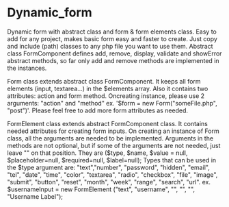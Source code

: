 # Dynamic_form
Dynamic form with abstract class and form &amp; form elements class. Easy to add for any project, makes basic form easy and faster to create.
Just copy and include (path) classes to any php file you want to use them.
Abstract class FormComponent defines add, remove, display, validate and showError abstract methods, 
so far only add and remove methods are implemented in the instances. 

Form class extends abstract class FormComponent. It keeps all form elements (input, textarea...) in the $elements array. 
Also it contains two attributes: action and form method. Oncreating instance, please use 2 arguments: "action" and "method"
ex. '$form = new Form("someFile.php", "post")'.
Please feel free to add more form attributes as needed.

FormElement class extends abstract FormComponent class. It contains needed attributes for creating form inputs.
On creating an instance of Form class, all the arguments are needed to be implemented. 
Arguments in the methods are not optional, but if some of the arguments are not needed, just leave "" on that position.
They are ($type, $name, $value = null, $placeholder=null, $required=null, $label=null);
Types that can be used in the $type argument are: "text","number", "password", "hidden", "email", "tel", "date", "time",
"color", "textarea", "radio", "checkbox", "file", "image", "submit", "button", "reset", "month", "week", "range", "search", "url".
ex. $usernameInput = new FormElement ("text", "username", "", "", "", "Username Label"); 
